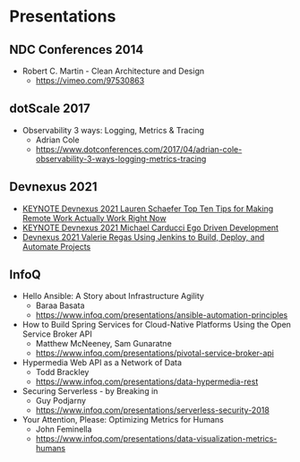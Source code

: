 # Presentations
## NDC Conferences 2014
* Robert C. Martin - Clean Architecture and Design
  * https://vimeo.com/97530863

## dotScale 2017
* Observability 3 ways: Logging, Metrics & Tracing
  * Adrian Cole
  * https://www.dotconferences.com/2017/04/adrian-cole-observability-3-ways-logging-metrics-tracing

## Devnexus 2021
* [KEYNOTE Devnexus 2021 Lauren Schaefer Top Ten Tips for Making Remote Work Actually Work Right Now](https://www.youtube.com/watch?v=atxJEVQvvCs)
* [KEYNOTE Devnexus 2021 Michael Carducci Ego Driven Development](https://www.youtube.com/watch?v=tsHecVMyM5s)
* [Devnexus 2021 Valerie Regas Using Jenkins to Build, Deploy, and Automate Projects](https://www.youtube.com/watch?v=ZjAfEGubG6Q)

## InfoQ
* Hello Ansible: A Story about Infrastructure Agility
  * Baraa Basata
  * https://www.infoq.com/presentations/ansible-automation-principles
* How to Build Spring Services for Cloud-Native Platforms Using the Open Service Broker API
  * Matthew McNeeney, Sam Gunaratne
  * https://www.infoq.com/presentations/pivotal-service-broker-api
* Hypermedia Web API as a Network of Data
  * Todd Brackley
  * https://www.infoq.com/presentations/data-hypermedia-rest
* Securing Serverless - by Breaking in
  * Guy Podjarny
  * https://www.infoq.com/presentations/serverless-security-2018
* Your Attention, Please: Optimizing Metrics for Humans
  * John Feminella
  * https://www.infoq.com/presentations/data-visualization-metrics-humans
